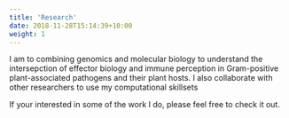 ```yaml
---
title: 'Research'
date: 2018-11-28T15:14:39+10:00
weight: 1
---
```


I am to combining genomics and molecular biology to understand the intersepction of effector biology and immune perception in Gram-positive plant-associated pathogens and their plant hosts. I also collaborate with other researchers to use my computational skillsets 

If your interested in some of the work I do, please feel free to check it out.
